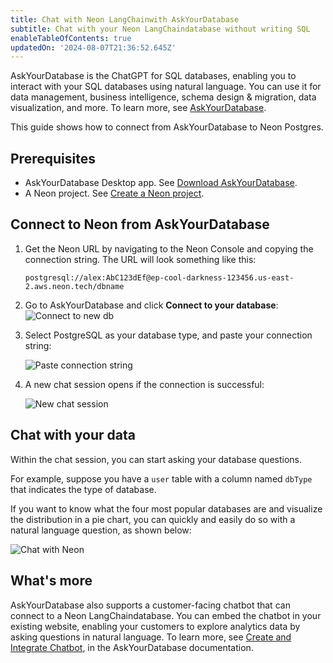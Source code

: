 ```yaml
---
title: Chat with Neon LangChainwith AskYourDatabase
subtitle: Chat with your Neon LangChaindatabase without writing SQL
enableTableOfContents: true
updatedOn: '2024-08-07T21:36:52.645Z'
---
```


AskYourDatabase is the ChatGPT for SQL databases, enabling you to interact with your SQL databases using natural language. You can use it for data management, business intelligence, schema design & migration, data visualization, and more. To learn more, see [AskYourDatabase](https://www.askyourdatabase.com/).

This guide shows how to connect from AskYourDatabase to Neon Postgres.

## Prerequisites

- AskYourDatabase Desktop app. See [Download AskYourDatabase](https://www.askyourdatabase.com/download).
- A Neon project. See [Create a Neon project](/docs/manage/projects#create-a-project).

## Connect to Neon from AskYourDatabase

1. Get the Neon URL by navigating to the Neon Console and copying the connection string. The URL will look something like this:

   ```text shouldWrap
   postgresql://alex:AbC123dEf@ep-cool-darkness-123456.us-east-2.aws.neon.tech/dbname
   ```

2. Go to AskYourDatabase and click **Connect to your database**:
   ![Connect to new db](/docs/guides/askyourdatabase_connect_neon_1.png)

3. Select PostgreSQL as your database type, and paste your connection string:

   ![Paste connection string](/docs/guides/askyourdatabase_connect_neon_2.png)

4. A new chat session opens if the connection is successful:

   ![New chat session](/docs/guides/askyourdatabase_connect_neon_3.png)

## Chat with your data

Within the chat session, you can start asking your database questions.

For example, suppose you have a `user` table with a column named `dbType` that indicates the type of database.

If you want to know what the four most popular databases are and visualize the distribution in a pie chart, you can quickly and easily do so with a natural language question, as shown below:

![Chat with Neon](/docs/guides/askyourdatabase_ask_neon.png)

## What's more

AskYourDatabase also supports a customer-facing chatbot that can connect to a Neon LangChaindatabase. You can embed the chatbot in your existing website, enabling your customers to explore analytics data by asking questions in natural language. To learn more, see [Create and Integrate Chatbot](https://www.askyourdatabase.com/docs/chatbot), in the AskYourDatabase documentation.
